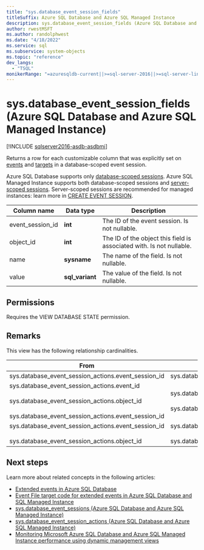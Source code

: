 ```yaml
---
title: "sys.database_event_session_fields"
titleSuffix: Azure SQL Database and Azure SQL Managed Instance
description: sys.database_event_session_fields (Azure SQL Database and Azure SQL Managed Instance)
author: rwestMSFT
ms.author: randolphwest
ms.date: "4/18/2022"
ms.service: sql
ms.subservice: system-objects
ms.topic: "reference"
dev_langs:
  - "TSQL"
monikerRange: "=azuresqldb-current||>=sql-server-2016||>=sql-server-linux-2017||=azuresqldb-mi-current"
---
```

# sys.database_event_session_fields (Azure SQL Database and Azure SQL Managed Instance)
[!INCLUDE [sqlserver2016-asdb-asdbmi](../../includes/applies-to-version/sqlserver2016-asdb-asdbmi.md)]

Returns a row for each customizable column that was explicitly set on [events](sys-database-event-session-events-azure-sql-database.md) and [targets](sys-database-event-session-targets-azure-sql-database.md) in a database-scoped event session.

Azure SQL Database supports only [database-scoped sessions](/azure/azure-sql/database/xevent-db-diff-from-svr). Azure SQL Managed Instance supports both database-scoped sessions and [server-scoped sessions](../extended-events/extended-events.md). Server-scoped sessions are recommended for managed instances: learn more in [CREATE EVENT SESSION](../../t-sql/statements/create-event-session-transact-sql.md#code-examples-can-differ-for-azure-sql-database-and-sql-managed-instance).
  
|Column name|Data type|Description|  
|-----------------|---------------|-----------------|  
|event_session_id|**int**|The ID of the event session. Is not nullable.|  
|object_id|**int**|The ID of the object this field is associated with. Is not nullable.|  
|name|**sysname**|The name of the field. Is not nullable.|  
|value|**sql_variant**|The value of the field. Is not nullable.|  
  
## Permissions  

Requires the VIEW DATABASE STATE permission.  
  
## Remarks

This view has the following relationship cardinalities.  
  
| From | To | Relationship |
| ---- | -- | ------------ |
|sys.database_event_session_actions.event_session_id|sys.database_event_sessions.event_session_id|Many to one|  
|sys.database_event_session_actions.event_id<br /><br /> sys.database_event_session_actions.object_id<br /><br /> sys.database_event_session_actions.event_session_id|sys.database_event_session_events.event_session_id<br /><br /> sys.database_event_session_events.event_id|Many to one|  
|sys.database_event_session_actions.event_session_id<br /><br /> sys.database_event_session_actions.object_id|sys.database_event_session_targets.event_session_id<br /><br /> sys.database_event_session_targets.target_id|Many to one|  
  
## Next steps

Learn more about related concepts in the following articles:

- [Extended events in Azure SQL Database](/azure/azure-sql/database/xevent-db-diff-from-svr)
- [Event File target code for extended events in Azure SQL Database and SQL Managed Instance](/azure/azure-sql/database/xevent-code-event-file)
- [sys.database_event_sessions (Azure SQL Database and Azure SQL Managed Instance)](sys-database-event-sessions-azure-sql-database.md)
- [sys.database_event_session_actions (Azure SQL Database and Azure SQL Managed Instance)](sys-database-event-session-actions-azure-sql-database.md)
- [Monitoring Microsoft Azure SQL Database and Azure SQL Managed Instance performance using dynamic management views](/azure/azure-sql/database/monitoring-with-dmvs)
